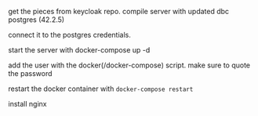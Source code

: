 get the pieces from keycloak repo. compile server with updated dbc postgres (42.2.5)

connect it to the postgres credentials.

start the server with docker-compose up -d

add the user with the docker(/docker-compose) script. make sure to quote the password

restart the docker container with `docker-compose restart`

install nginx

